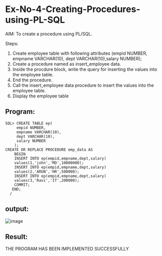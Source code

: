 # Ex-No-4-Creating-Procedures-using-PL-SQL

AIM: To create a procedure using PL/SQL.

Steps:
1. Create employee table with following attributes (empid NUMBER, empname VARCHAR(10), dept VARCHAR(10),salary NUMBER);
2. Create a procedure named as insert_employee data.
3. Inside the procdure block, write the query for inserting the values into the employee table.
4. End the procedure.
5. Call the insert_employee data procedure to insert the values into the employee table.
6. Display the employee table
## Program:
```
SQL> CREATE TABLE ep(
     empid NUMBER,
     empname VARCHAR(10),
     dept VARCHAR(10),
     salary NUMBER
    );
CREATE OR REPLACE PROCEDURE emp_data AS
    BEGIN
    INSERT INTO ep(empid,empname,dept,salary)
    values(1,'john','MD',10000000);
    INSERT INTO ep(empid,empname,dept,salary)
    values(2,'ARUN','HR',500000);
    INSERT INTO ep(empid,empname,dept,salary)
    values(3,'Ravi','IT',200000);
    COMMIT;
   END;
  /
```

  ## output:
  ![image](https://github.com/Thenmozhi-Palanisamy/Ex-No-4-Creating-Procedures-using-PL-SQL/assets/95198708/7f473885-ac38-4a15-a5c8-5d6b62949964)

  
  ## Result:
  THE PROGRAM HAS BEEN IMPLEMENTED SUCCESSFULLY
